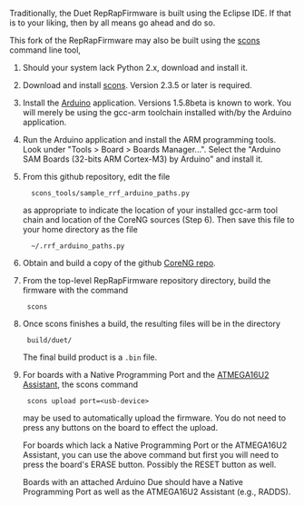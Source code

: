 Traditionally, the Duet RepRapFirmware is built using the Eclipse IDE.
If that is to your liking, then by all means go ahead and do so.

This fork of the RepRapFirmware may also be built using the
[scons](http://scons.org/) command line tool,

1. Should your system lack Python 2.x, download and install it.

2. Download and install [scons](http://scons.org/).  Version 2.3.5 or
   later is required.

3. Install the [Arduino](https://www.arduino.cc/) application.
   Versions 1.5.8beta is known to work.  You will merely be using the
   gcc-arm toolchain installed with/by the Arduino application.
   
4. Run the Arduino application and install the ARM programming tools.
   Look under "Tools > Board > Boards Manager...".  Select the "Arduino
   SAM Boards (32-bits ARM Cortex-M3) by Arduino" and install it.

5. From this github repository, edit the file

         scons_tools/sample_rrf_arduino_paths.py

   as appropriate to indicate the location of your installed gcc-arm
   tool chain and location of the CoreNG sources (Step 6).  Then save
   this file to your home directory as the file

         ~/.rrf_arduino_paths.py
   
6. Obtain and build a copy of the github [CoreNG
   repo](https://github.com/dcnewman/CoreNG).

7. From the top-level RepRapFirmware repository directory, build the
   firmware with the command

        scons
   	     
8. Once scons finishes a build, the resulting files will be in the directory

        build/duet/

   The final build product is a `.bin` file.

9. For boards with a Native Programming Port and the
   [ATMEGA16U2 Assistant](http://playground.arduino.cc/Bootloader/DueBootloaderExplained),
   the scons command
   
        scons upload port=<usb-device>
        
   may be used to automatically upload the firmware.  You do not need to
   press any buttons on the board to effect the upload.
   
   For boards which lack a Native Programming Port or the ATMEGA16U2
   Assistant, you can use the above command but first you will need to
   press the board's ERASE button.  Possibly the RESET button as well.
   
   Boards with an attached Arduino Due should have a Native Programming
   Port as well as the ATMEGA16U2 Assistant (e.g., RADDS).
